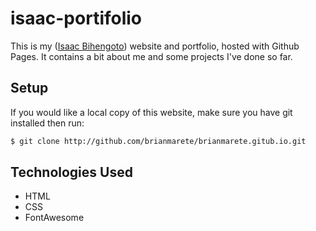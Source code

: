 # isaac-portifolio

This is my ([Isaac Bihengoto](https://twitter.com/IMahugu)) website and portfolio, hosted with Github Pages.
It contains a bit about me and some projects I've done so far.

## Setup

If you would like a local copy of this website, make sure you have git installed then run:
 ```bash
 $ git clone http://github.com/brianmarete/brianmarete.gitub.io.git
```

## Technologies Used

* HTML
* CSS
* FontAwesome
